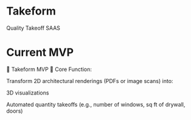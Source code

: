 # Takeform
Quality Takeoff SAAS

# Current MVP 
🚀 Takeform MVP 
🎯 Core Function:

Transform 2D architectural renderings (PDFs or image scans) into:

3D visualizations

Automated quantity takeoffs (e.g., number of windows, sq ft of drywall, doors)



